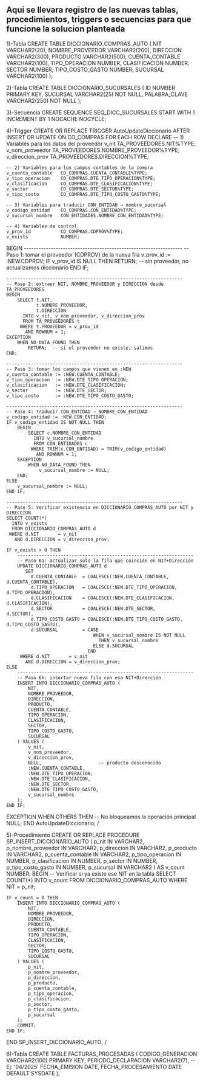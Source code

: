 ## Aqui se llevara registro de las nuevas tablas, procedimientos, triggers o secuencias para que funcione la solucion planteada

1)-Tabla
CREATE TABLE DICCIONARIO_COMPRAS_AUTO (
    NIT VARCHAR2(20),
    NOMBRE_PROVEEDOR VARCHAR2(200),
    DIRECCION VARCHAR2(300),
    PRODUCTO VARCHAR2(500),
    CUENTA_CONTABLE VARCHAR2(100),
    TIPO_OPERACION NUMBER,
    CLASIFICACION NUMBER,
    SECTOR NUMBER,
    TIPO_COSTO_GASTO NUMBER,
    SUCURSAL VARCHAR2(100)
);

2)-Tabla
CREATE TABLE DICCIONARIO_SUCURSALES (
    ID NUMBER PRIMARY KEY,
    SUCURSAL VARCHAR2(25) NOT NULL,
    PALABRA_CLAVE VARCHAR2(250) NOT NULL
);

3)-Secuencia
CREATE SEQUENCE SEQ_DICC_SUCURSALES
START WITH 1
INCREMENT BY 1
NOCACHE
NOCYCLE;

4)-Trigger
CREATE OR REPLACE TRIGGER AutoUpdateDiccionario
AFTER INSERT OR UPDATE ON CO_COMPRAS
FOR EACH ROW
DECLARE
    -- 1) Variables para los datos del proveedor
    v_nit               TA_PROVEEDORES.NIT%TYPE;
    v_nom_proveedor     TA_PROVEEDORES.NOMBRE_PROVEEDOR%TYPE;
    v_direccion_prov    TA_PROVEEDORES.DIRECCION%TYPE;

    -- 2) Variables para los campos contables de la compra
    v_cuenta_contable   CO_COMPRAS.CUENTA_CONTABLE%TYPE;
    v_tipo_operacion    CO_COMPRAS.DTE_TIPO_OPERACION%TYPE;
    v_clasificacion     CO_COMPRAS.DTE_CLASIFICACION%TYPE;
    v_sector            CO_COMPRAS.DTE_SECTOR%TYPE;
    v_tipo_costo        CO_COMPRAS.DTE_TIPO_COSTO_GASTO%TYPE;

    -- 3) Variables para traducir CON_ENTIDAD → nombre_sucursal
    v_codigo_entidad    CO_COMPRAS.CON_ENTIDAD%TYPE;
    v_sucursal_nombre   CON_ENTIDADES.NOMBRE_CON_ENTIDAD%TYPE;

    -- 4) Variables de control
    v_prov_id           CO_COMPRAS.CDPROV%TYPE;
    v_exists            NUMBER;
BEGIN
    -----------------------------------------------------------------
    -- Paso 1: tomar el proveedor (CDPROV) de la nueva fila
    v_prov_id := :NEW.CDPROV;
    IF v_prov_id IS NULL THEN
        RETURN;  -- sin proveedor, no actualizamos diccionario
    END IF;

    -----------------------------------------------------------------
    -- Paso 2: extraer NIT, NOMBRE_PROVEEDOR y DIRECCION desde TA_PROVEEDORES
    BEGIN
        SELECT t.NIT,
               t.NOMBRE_PROVEEDOR,
               t.DIRECCION
          INTO v_nit, v_nom_proveedor, v_direccion_prov
          FROM TA_PROVEEDORES t
         WHERE t.PROVEEDOR = v_prov_id
           AND ROWNUM = 1;
    EXCEPTION
        WHEN NO_DATA_FOUND THEN
            RETURN;  -- si el proveedor no existe, salimos
    END;

    -----------------------------------------------------------------
    -- Paso 3: tomar los campos que vienen en :NEW
    v_cuenta_contable := :NEW.CUENTA_CONTABLE;
    v_tipo_operacion  := :NEW.DTE_TIPO_OPERACION;
    v_clasificacion   := :NEW.DTE_CLASIFICACION;
    v_sector          := :NEW.DTE_SECTOR;
    v_tipo_costo      := :NEW.DTE_TIPO_COSTO_GASTO;

    -----------------------------------------------------------------
    -- Paso 4: traducir CON_ENTIDAD → NOMBRE_CON_ENTIDAD
    v_codigo_entidad := :NEW.CON_ENTIDAD;
    IF v_codigo_entidad IS NOT NULL THEN
        BEGIN
            SELECT c.NOMBRE_CON_ENTIDAD
              INTO v_sucursal_nombre
              FROM CON_ENTIDADES c
             WHERE TRIM(c.CON_ENTIDAD) = TRIM(v_codigo_entidad)
               AND ROWNUM = 1;
        EXCEPTION
            WHEN NO_DATA_FOUND THEN
                v_sucursal_nombre := NULL;
        END;
    ELSE
        v_sucursal_nombre := NULL;
    END IF;

    -----------------------------------------------------------------
    -- Paso 5: verificar existencia en DICCIONARIO_COMPRAS_AUTO por NIT y DIRECCION
    SELECT COUNT(*)
      INTO v_exists
      FROM DICCIONARIO_COMPRAS_AUTO d
     WHERE d.NIT       = v_nit
       AND d.DIRECCION = v_direccion_prov;

    IF v_exists > 0 THEN
        -----------------------------------------------------------------
        -- Paso 6a: actualizar solo la fila que coincide en NIT+Dirección
        UPDATE DICCIONARIO_COMPRAS_AUTO d
           SET
             d.CUENTA_CONTABLE  = COALESCE(:NEW.CUENTA_CONTABLE,  d.CUENTA_CONTABLE),
             d.TIPO_OPERACION   = COALESCE(:NEW.DTE_TIPO_OPERACION,   d.TIPO_OPERACION),
             d.CLASIFICACION    = COALESCE(:NEW.DTE_CLASIFICACION,    d.CLASIFICACION),
             d.SECTOR           = COALESCE(:NEW.DTE_SECTOR,           d.SECTOR),
             d.TIPO_COSTO_GASTO = COALESCE(:NEW.DTE_TIPO_COSTO_GASTO, d.TIPO_COSTO_GASTO),
             d.SUCURSAL         = CASE
                                    WHEN v_sucursal_nombre IS NOT NULL
                                      THEN v_sucursal_nombre
                                    ELSE d.SUCURSAL
                                  END
         WHERE d.NIT       = v_nit
           AND d.DIRECCION = v_direccion_prov;
    ELSE
        -----------------------------------------------------------------
        -- Paso 6b: insertar nueva fila con esa NIT+Dirección
        INSERT INTO DICCIONARIO_COMPRAS_AUTO (
            NIT,
            NOMBRE_PROVEEDOR,
            DIRECCION,
            PRODUCTO,
            CUENTA_CONTABLE,
            TIPO_OPERACION,
            CLASIFICACION,
            SECTOR,
            TIPO_COSTO_GASTO,
            SUCURSAL
        ) VALUES (
            v_nit,
            v_nom_proveedor,
            v_direccion_prov,
            NULL,                     -- producto desconocido
            :NEW.CUENTA_CONTABLE,
            :NEW.DTE_TIPO_OPERACION,
            :NEW.DTE_CLASIFICACION,
            :NEW.DTE_SECTOR,
            :NEW.DTE_TIPO_COSTO_GASTO,
            v_sucursal_nombre
        );
    END IF;

EXCEPTION
    WHEN OTHERS THEN
        -- No bloqueamos la operación principal
        NULL;
END AutoUpdateDiccionario;
/


5)-Procedimiento
CREATE OR REPLACE PROCEDURE SP_INSERT_DICCIONARIO_AUTO (
    p_nit               IN VARCHAR2,
    p_nombre_proveedor  IN VARCHAR2,
    p_direccion         IN VARCHAR2,
    p_producto          IN VARCHAR2,
    p_cuenta_contable   IN VARCHAR2,
    p_tipo_operacion    IN NUMBER,
    p_clasificacion     IN NUMBER,
    p_sector            IN NUMBER,
    p_tipo_costo_gasto  IN NUMBER,
    p_sucursal          IN VARCHAR2
) AS
    v_count NUMBER;
BEGIN
    -- Verificar si ya existe ese NIT en la tabla
    SELECT COUNT(*)
      INTO v_count
      FROM DICCIONARIO_COMPRAS_AUTO
     WHERE NIT = p_nit;

    IF v_count = 0 THEN
        INSERT INTO DICCIONARIO_COMPRAS_AUTO (
            NIT,
            NOMBRE_PROVEEDOR,
            DIRECCION,
            PRODUCTO,
            CUENTA_CONTABLE,
            TIPO_OPERACION,
            CLASIFICACION,
            SECTOR,
            TIPO_COSTO_GASTO,
            SUCURSAL
        ) VALUES (
            p_nit,
            p_nombre_proveedor,
            p_direccion,
            p_producto,
            p_cuenta_contable,
            p_tipo_operacion,
            p_clasificacion,
            p_sector,
            p_tipo_costo_gasto,
            p_sucursal
        );
        COMMIT;
    END IF;
END SP_INSERT_DICCIONARIO_AUTO;
/

6)-Tabla
CREATE TABLE FACTURAS_PROCESADAS (
    CODIGO_GENERACION VARCHAR2(100) PRIMARY KEY,
    PERIODO_DECLARACION VARCHAR2(7),  -- Ej: '04/2025'
    FECHA_EMISION DATE,
    FECHA_PROCESAMIENTO DATE DEFAULT SYSDATE
);
